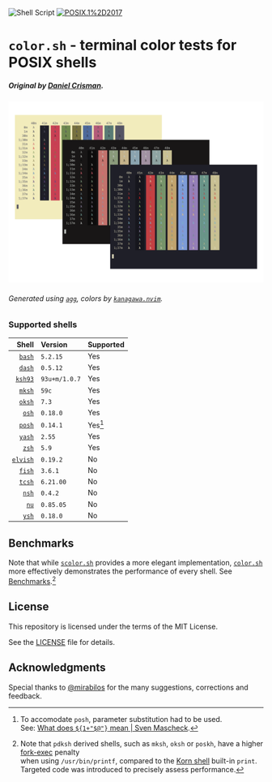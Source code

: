 ![Shell Script](https://img.shields.io/badge/Shell_Script-9DDE66?logo=gnubash&logoColor=000&style=for-the-badge)
[![POSIX.1%2D2017](https://img.shields.io/badge/POSIX.1&#8209;2017-6A737D?labelColor=6A737D&style=for-the-badge)](https://www.google.com)

# `color.sh` - terminal color tests for POSIX shells

##### Original by [Daniel Crisman].

![](graphics/color-sh.png)

###### Generated using [`agg`], colors by [`kanagawa.nvim`].

### Supported shells

|      Shell | Version       | Supported |
| ---------: | :------------ | :-------- |
|   [`bash`] | `5.2.15`      | Yes       |
|   [`dash`] | `0.5.12`      | Yes       |
|  [`ksh93`] | `93u+m/1.0.7` | Yes       |
|   [`mksh`] | `59c`         | Yes       |
|   [`oksh`] | `7.3`         | Yes       |
|    [`osh`] | `0.18.0`      | Yes       |
|   [`posh`] | `0.14.1`      | Yes[^1]   |
|   [`yash`] | `2.55`        | Yes       |
|    [`zsh`] | `5.9`         | Yes       |
| [`elvish`] | `0.19.2`      | No        |
|   [`fish`] | `3.6.1`       | No        |
|   [`tcsh`] | `6.21.00`     | No        |
|    [`nsh`] | `0.4.2`       | No        |
|     [`nu`] | `0.85.05`     | No        |
|    [`ysh`] | `0.18.0`      | No        |

## Benchmarks

Note that while [`scolor.sh`] provides a more elegant implementation,
[`color.sh`] more effectively demonstrates the performance of every shell.
See [Benchmarks](doc/Benchmark.md).[^2]

## License

This repository is licensed under the terms of the MIT License.
   
See the [LICENSE](LICENSE) file for details.

[^1]: To accomodate `posh`, parameter substitution had to be used. \
      See: [What does `${1+"$@"}` mean | Sven Mascheck].
[^2]: Note that `pdksh` derived shells, such as `mksh`, `oksh` or `poskh`, 
      have a higher [fork-exec] penalty \
      when using `/usr/bin/printf`, 
      compared to the [Korn shell] built-in `print`. \
      Targeted code was introduced to precisely assess performance.

[`agg`]: https://github.com/asciinema/agg
[`bash`]: https://git.savannah.gnu.org/cgit/bash.git/
[`dash`]: https://git.kernel.org/pub/scm/utils/dash/dash.git
[`ksh93`]: https://github.com/ksh93/ksh
[`mksh`]: https://github.com/MirBSD/mksh
[`osh`]: https://www.oilshell.org/cross-ref.html?tag=OSH#OSH
[`oksh`]: https://github.com/ibara/oksh
[`posh`]: https://salsa.debian.org/clint/posh
[`yash`]: https://github.com/magicant/yash
[`zsh`]: https://github.com/zsh-users/zsh
[`elvish`]: https://github.com/elves/elvish
[`fish`]: https://github.com/fish-shell/fish-shell
[`nsh`]: https://github.com/nuta/nsh
[`nu`]: https://github.com/nushell/nushell
[`tcsh`]: https://github.com/freebsd/freebsd-src/tree/main/bin/csh
[`ysh`]: https://www.oilshell.org/cross-ref.html?tag=YSH#YSH
[`kanagawa.nvim`]: https://github.com/rebelot/kanagawa.nvim
[Daniel Crisman]: https://tldp.org/HOWTO/Bash-Prompt-HOWTO/x329.html
[fork-exec]: https://en.wikipedia.org/wiki/Fork%E2%80%93exec
[Korn shell]: https://web.archive.org/web/20151025145158/http://www2.research.att.com/sw/download/man/man1/ksh.html
[`scolor.sh`]: src/scolor.sh
[`color.sh`]: src/color.sh
[What does `${1+"$@"}` mean | Sven Mascheck]: https://www.in-ulm.de/~mascheck/various/bourne_args/

## Acknowledgments

Special thanks to [@mirabilos](https://github.com/mirabilos) for the many suggestions, corrections and feedback.
